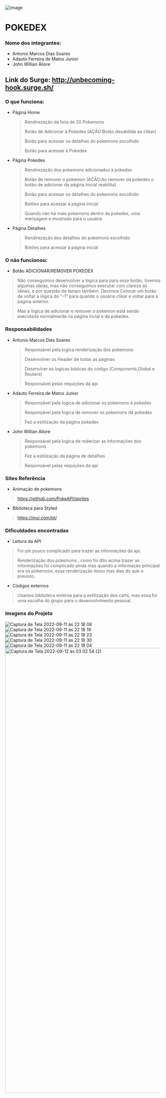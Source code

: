 ![image](https://user-images.githubusercontent.com/66712916/191858057-a324d901-1571-4134-ad9c-98794bd30dd5.png)


# POKEDEX

### Nome dos integrantes: 

* Antonio Marcos Dias Soares
* Adauto Ferreira de Matos Junior
* John Willian Aliore

## Link do Surge: http://unbecoming-hook.surge.sh/

### O que funciona:
- Página Home 

  > Rendirezação da lista de 20 Pokemons
  >
  > Botão de Adicionar á Pokedex (AÇÂO:Botão desabilida ao clikar)
  >
  > Botão para acessar os detalhes do pokemons escolhido
  >
  > Botão para acessar á Pokedex

 
- Página Pokedex 
 
  > Rendirezação dos pokemons adicionados a pokedex
  >
  > Botão de remover o pokemon  (ACÃO:Ao remover da pokedex o botão de adicionar da página inicial reabilita)
  >
  > Botão para acessar os detalhes do pokemons escolhido
  >
  > Botões para acessar á página inicial
  >
  > Quando não há mais pokemons dentro da pokedex, uma mensagem e mostrado para o usuária


- Página Detalhes 
  

  > Rendirezação dos detalhes do pokemons escolhido
  >
  > Botões para acessar á página inicial


### O não funcionou:

- Botão ADICIONAR/REMOVER POKEDEX
 
 > Não conseguimos desenvolver a lógica para para esse botão, tivemos algumas ideias, mas não conseguimos executar com clareza as ideias, e por questão de tempo também.
   Decimos Colocar um botão de voltar a lógica do "-1" para quando o usuário 
clikar e voltar para a pagina anterior.
 >
 > Mas a lógica de adicionar e remover o pokemon está sendo executada normalmente na página incial e da pokedex.
 >

### Responsabilidades 

* Antonio Marcos Dias Soares

  > Responsável pela logica renderização dos pokemons
  >
  > Desenvolver os Header de todas as páginas 
  >
  > Desenvlver as logicas básicas do código (Components,Global e Routers)
  >
  > Responsável pelas requições da api
  

* Adauto Ferreira de Matos Junior

  > Responsável pela logica de adicionar os pokemons á pokedex
  >
  > Responsável pela logica de remover os pokemons dá pokedex
  >
  > Fez a estilização da página pokedex 

* John Willian Aliore
  
  > Responsável pela logica de rederizar as informações dos pokemons 
  >
  > Fez a estilização da página de detalhes 
  >
  > Responsável pelas requições da api

 

### Sites Referência 

- Animação de pokemons 

 > https://github.com/PokeAPI/sprites

- Biblioteca para Styled 

 > https://mui.com/pt/


### Dificuldades encontradas 

- Leitura da API

 > Foi um pouco complicado para trazer as informações da api.
 >
 > Renderização dos pokemons , como foi dito acima trazer as informações foi complicado ainda mas quando a informação
 principal era os pokemons, essa renderização levou mas dias do que o previsto.
 >

- Códigos externos 

 > Usamos biblioteca externa para a extilização dos carts, mas essa foi uma escolha do grupo para o desenvolvimento pessoal.
 >
 

### Imagens do Projeto 

![Captura de Tela 2022-09-11 às 22 18 08](https://user-images.githubusercontent.com/98780749/189560060-e1a405d1-6c24-49fb-9672-4cf7f6de423b.png)
![Captura de Tela 2022-09-11 às 22 18 19](https://user-images.githubusercontent.com/98780749/189560065-4c112511-8767-4f2e-b159-037bb2592532.png)
![Captura de Tela 2022-09-11 às 22 18 23](https://user-images.githubusercontent.com/98780749/189560067-08c1e529-2d06-42ba-92ef-d9485c463728.png)
![Captura de Tela 2022-09-11 às 22 18 30](https://user-images.githubusercontent.com/98780749/189560068-fe70b715-fed3-4f94-93e5-204393bc9037.png)
![Captura de Tela 2022-09-11 às 22 18 04](https://user-images.githubusercontent.com/98780749/189560052-b968ff8b-969c-4761-b9a7-7395313dfa2c.png)
<img width="1440" alt="Captura de Tela 2022-09-12 às 03 02 54 (2)" src="https://user-images.githubusercontent.com/98780749/189584076-4a892575-7eb7-4716-bac4-aac36a2765a1.png">



 
